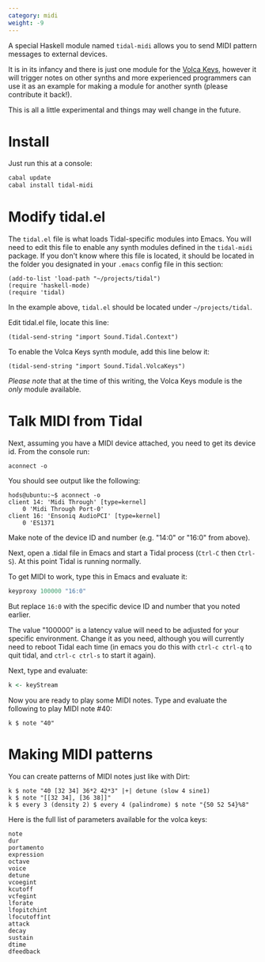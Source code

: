 ```yaml
---
category: midi
weight: -9
---
```

A special Haskell module named `tidal-midi` allows you to send MIDI pattern messages to external devices.

It is in its infancy and there is just one module for the [Volca Keys](http://www.korg.com/us/products/dj/volca_keys/), however it will trigger notes on other synths and more experienced programmers can use it as an example for making a module for another synth (please contribute it back!).

This is all a little experimental and things may well change in the future.

# Install

Just run this at a console:

~~~~bash
cabal update
cabal install tidal-midi
~~~~

# Modify tidal.el

The `tidal.el` file is what loads Tidal-specific modules into Emacs. You will need to edit this file to enable any synth modules defined in the `tidal-midi` package.
If you don't know where this file is located, it should be located in the folder you designated in your `.emacs` config file in this section:

~~~~emacs
(add-to-list 'load-path "~/projects/tidal")
(require 'haskell-mode)
(require 'tidal)
~~~~

In the example above, `tidal.el` should be located under `~/projects/tidal`.

Edit tidal.el file, locate this line:

~~~~emacs
(tidal-send-string "import Sound.Tidal.Context")
~~~~

To enable the Volca Keys synth module, add this line below it:

~~~~emacs
(tidal-send-string "import Sound.Tidal.VolcaKeys")
~~~~

_Please note_ that at the time of this writing, the Volca Keys module is the _only_ module available.

# Talk MIDI from Tidal

Next, assuming you have a MIDI device attached, you need to get its device id. From the console run:

~~~~{bash}
aconnect -o
~~~~

You should see output like the following:

~~~~{bash}
hods@ubuntu:~$ aconnect -o
client 14: 'Midi Through' [type=kernel]
    0 'Midi Through Port-0'
client 16: 'Ensoniq AudioPCI' [type=kernel]
    0 'ES1371
~~~~

Make note of the device ID and number (e.g. "14:0" or "16:0" from above).

Next, open a .tidal file in Emacs and start a Tidal process (`Ctrl-C` then `Ctrl-S`). At this point Tidal is running normally.

To get MIDI to work, type this in Emacs and evaluate it:

```haskell
keyproxy 100000 "16:0"
```

But replace `16:0` with the specific device ID and number that you noted earlier.

The value "100000" is a latency value will need to be adjusted for your specific environment. Change it as you need, although you will currently need to reboot Tidal each time (in emacs you do this with `ctrl-c ctrl-q` to quit tidal, and `ctrl-c ctrl-s` to start it again).

Next, type and evaluate:

```haskell
k <- keyStream
```

Now you are ready to play some MIDI notes. Type and evaluate the following to play MIDI note #40:

`k $ note "40"`

# Making MIDI patterns

You can create patterns of MIDI notes just like with Dirt:

~~~~{haskell}
k $ note "40 [32 34] 36*2 42*3" |+| detune (slow 4 sine1)
k $ note "[[32 34], [36 38]]"
k $ every 3 (density 2) $ every 4 (palindrome) $ note "{50 52 54}%8"
~~~~

Here is the full list of parameters available for the volca keys:

~~~~{haskell}
note
dur
portamento
expression
octave
voice
detune
vcoegint
kcutoff
vcfegint
lforate
lfopitchint
lfocutoffint
attack
decay
sustain
dtime
dfeedback
~~~~
